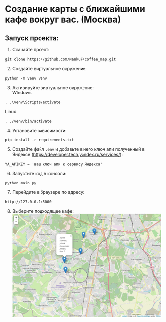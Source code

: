 # Создание карты с ближайшими кафе вокруг вас. (Москва)

## Запуск проекта:

1. Скачайте проект:<br>
```commandline
git clone https://github.com/NankuF/coffee_map.git
```
2. Создайте виртуальное окружение:<br>
```commandline
python -m venv venv
```
3. Активируйте виртуальное окружение:<br>
Windows<br>
```commandline
. .\venv\Scripts\activate
```
Linux<br>
```commandline
. ./venv/bin/activate
```
4. Установите зависимости:<br> 
```commandline
pip install -r requirements.txt
```
5. Создайте файл `.env` и добавьте в него ключ апи полученный в Яндексе
   (https://developer.tech.yandex.ru/services/):
```commandline
YA_APIKEY = 'ваш ключ апи к сервису Яндекса'
```
6. Запустите код в консоли:<br>
```commandline
python main.py
```
7. Перейдите в браузере по адресу:<br>
```commandline
http://127.0.0.1:5000
```
8. Выберите подходящее кафе:<br>
![img.png](img.png)
